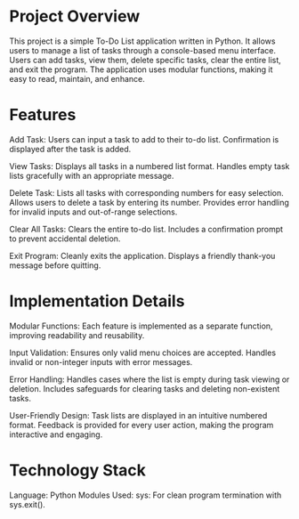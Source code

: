 # Project Overview
This project is a simple To-Do List application written in Python. It allows users to manage a list of tasks through a console-based menu interface. Users can add tasks, view them, delete specific tasks, clear the entire list, and exit the program. The application uses modular functions, making it easy to read, maintain, and enhance.

# Features
Add Task:
    Users can input a task to add to their to-do list.
    Confirmation is displayed after the task is added.
    
View Tasks:
    Displays all tasks in a numbered list format.
    Handles empty task lists gracefully with an appropriate message.

Delete Task:
    Lists all tasks with corresponding numbers for easy selection.
    Allows users to delete a task by entering its number.
    Provides error handling for invalid inputs and out-of-range selections.

Clear All Tasks:
    Clears the entire to-do list.
    Includes a confirmation prompt to prevent accidental deletion.
    
Exit Program:
    Cleanly exits the application.
    Displays a friendly thank-you message before quitting.


    
# Implementation Details
Modular Functions:
    Each feature is implemented as a separate function, improving readability and reusability.
    
Input Validation:
    Ensures only valid menu choices are accepted.
    Handles invalid or non-integer inputs with error messages.

Error Handling:
    Handles cases where the list is empty during task viewing or deletion.
    Includes safeguards for clearing tasks and deleting non-existent tasks.
    
User-Friendly Design:
    Task lists are displayed in an intuitive numbered format.
    Feedback is provided for every user action, making the program interactive and engaging.

# Technology Stack
   Language: Python
   Modules Used:
        sys: For clean program termination with sys.exit().
